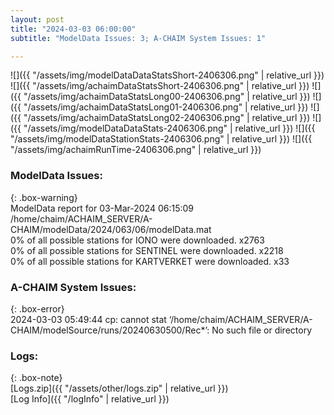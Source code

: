 ```yaml
---
layout: post
title: "2024-03-03 06:00:00"
subtitle: "ModelData Issues: 3; A-CHAIM System Issues: 1"

---
```


![]({{ "/assets/img/modelDataDataStatsShort-2406306.png" | relative_url }})
![]({{ "/assets/img/achaimDataStatsShort-2406306.png" | relative_url }})
![]({{ "/assets/img/achaimDataStatsLong00-2406306.png" | relative_url }})
![]({{ "/assets/img/achaimDataStatsLong01-2406306.png" | relative_url }})
![]({{ "/assets/img/achaimDataStatsLong02-2406306.png" | relative_url }})
![]({{ "/assets/img/modelDataDataStats-2406306.png" | relative_url }})
![]({{ "/assets/img/modelDataStationStats-2406306.png" | relative_url }})
![]({{ "/assets/img/achaimRunTime-2406306.png" | relative_url }})


### ModelData Issues:  
  
{: .box-warning}  
 ModelData report for 03-Mar-2024 06:15:09   
 /home/chaim/ACHAIM_SERVER/A-CHAIM/modelData/2024/063/06/modelData.mat   
 0% of all possible stations for IONO were downloaded. x2763   
 0% of all possible stations for SENTINEL were downloaded. x2218   
 0% of all possible stations for KARTVERKET were downloaded. x33   
  
### A-CHAIM System Issues:  
  
{: .box-error}  
2024-03-03 05:49:44 cp: cannot stat ‘/home/chaim/ACHAIM_SERVER/A-CHAIM/modelSource/runs/20240630500/Rec*’: No such file or directory  

### Logs:  
  
{: .box-note}  
[Logs.zip]({{ "/assets/other/logs.zip" | relative_url }})  
[Log Info]({{ "/logInfo" | relative_url }})  
